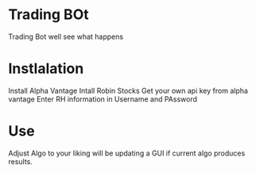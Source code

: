 # Trading BOt
 Trading Bot well see what happens

# Instlalation
 Install Alpha Vantage
 Intall Robin Stocks
 Get your own api key from alpha vantage
 Enter RH information in Username and PAssword
 
 # Use

 Adjust Algo to your liking will be updating a GUI if current algo produces results.